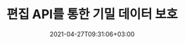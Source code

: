 ---
############################# Static ############################
layout: "product"
date: 2021-04-27T09:31:06+03:00
draft: false

product: "Redaction"
product_tag: "redaction"
platform: ".NET"
platform_tag: "net"

############################# Head ############################
head_title: "C# .NET 편집 API | PDF Word Excel 이미지에서 비공개 텍스트 숨기기"
head_description: ".NET 에 대한 문서 편집 API.PDF, Microsoft Word, Excel, 프레젠테이션 및 래스터 이미지에서 민감한 콘텐츠를 수정하거나 숨기거나 제거할 수 있습니다."

############################# Header ############################
title: "편집 API를 통한 기밀 데이터 보호"
description: ".NET API를 사용하여 문서, 워크시트, 프레젠테이션, PDF 및 래스터 이미지 파일에서 민감한 콘텐츠 및 메타데이터를 편집, 숨기거나 제거할 수 있습니다."
button:
    enable: true

############################# SubMenu ############################
submenu:
    enable: true
    
    left:
        img_alt: "GroupDocs.Redaction for .NET"
        image: "https://www.groupdocs.cloud/templates/groupdocs/images/product-logos/groupdocs-redaction-net.png"
        product: "GroupDocs.Redaction"
        platform: ".NET"

    middle:
        button:
            # button loop
            - link: "#overview"
              text: "개요"

            # button loop
            - link: "#features"
              text: "특징"

            # button loop
            - link: "#support"
              text: "서포트"

            # button loop
            - link: "https://products.groupdocs.app/redaction"
              text: "라이브 데모"

            # button loop
            - link: "https://purchase.groupdocs.com/pricing/redaction/net"
              text: "가격 책정"

    right:
        link_download: "https://downloads.groupdocs.com/redaction"
        link_learn: "https://docs.groupdocs.com/redaction/net/"
        link_buy: "https://purchase.groupdocs.com"

############################# Overview ############################
overview:
    enable: true
    content: |
      GroupDocs.Redaction for .NET 는 Microsoft Word, Excel, PowerPoint 및 PDF 과 같은 다양한 파일 형식에서 민감하고 기밀화된 데이터를 지우는 데 도움이 되는 API 라이브러리입니다.Redaction API의 단일 형식 독립 인터페이스는 텍스트 편집, 메타데이터 편집, 주석 수정 및 표 형식 문서 편집과 같은 다양한 유형의 삭제를 지원합니다. GroupDocs.Redaction for .NET API를 사용하면 암호로 보호된 파일을 수정할 수도 있습니다.문서를 원래 형식으로 저장하고 원본 페이지의 래스터 이미지가 포함된 정리된 PDF 문서를 만들 수 있습니다.
    tabs:
      enable: true
      
      ## TAB ONE ##
      tab_one:
        description: |
          다음은 .NET 에 대한 GroupDocs.Redaction 에 대한 개요입니다.
      
        right:
          enable: true
          icon: "fab fa-html5"
          title: "개요"
          content: |
            * 텍스트 수정
            * 메타데이터 수정
            * 주석 수정
            * 표 형식 문서 수정
            * 보호된 파일 수정
            * 사용자 지정
      
      ## TAB TWO ##
      tab_two:
        description: |
          GroupDocs.Redaction for .NET 는 다음과 같은 [문서 파일 형식](https://docs.groupdocs.com/redaction//supported-document-formats/net) 을 지원합니다.

        right:
          enable: true
          table:
            # table loop
            - title: "텍스트, 메타데이터 및 댓글 수정"
              content: |
                * **Word**: DOC, DOCX, DOT, ODT, DOTX, DOCM, DOTM, RTF
                * **Excel**: XLS, XLSX, XLT, XLTX, XLSM, XLTM, CSV
                * **PowerPoint**: PPT, PPTX, PPS, PPSX, POTX, PPTM, PPSM, POTM
                * **고정 레이아웃**: PDF
                * **래스터 이미지**: JPG, BMP, PNG, GIF, TIFF

      ## TAB THREE ##
      tab_three:
        description: |
          GroupDocs.Redaction for .NET 는 다음 운영 체제, 프레임워크 및 패키지 관리자를 지원합니다.
        
        left:
          enable: true
          table:
            # table loop
            - icon: "fab fa-windows"
              title: "운영 체제"
              content: |
                * Windows Desktop
                * Windows Server
                * Windows Azure
                * Linux

            # table loop
            - icon: "fas fa-code"
              title: "지원되는 프레임워크"
              content: |
                * .NET Framework 2.0 이상
                * .NET Standard 2.0
                * .NET Core 2.0

        right:
          enable: true
          table:
            # table loop
            - icon: "빠른 팩스 박스"
              title: "패키지 매니저"
              content: |
                * NuGet

            # table loop
            - icon: "빠른 팬 도구"
              title: "개발 환경"
              content: |
                * Microsoft Visual Studio
                * Xamarin.Android
                * Xamarin.IOS
                * Xamarin.Mac
                * MonoDevelop

############################# Features ############################
features:
    enable: true
    title: ".NET 개의 특징에 대해 GroupDocs.Redaction"

    feature:
      # feature loop
      - icon: "fas fa-copy"
        content: "정확한 구문 교정을 위한 대소문자 구분 검색 수행"

      # feature loop
      - icon: "fas fa-eye"
        content: "색상 상자를 사용하여 문자열을 바꾸는 대신 편집된 텍스트를 숨깁니다."

      # feature loop
      - icon: "fas fa-bolt"
        content: "정규 표현식 검색을 사용하여 모든 텍스트를 찾아 삭제합니다."
      
      # feature loop
      - icon: "fas fa-file-powerpoint"
        content: "문서의 분류된 메타데이터 정보 전체 또는 임의 조합을 필터링합니다."

      # feature loop
      - icon: "fas fa-code"
        content: "특정 문서의 전체 메타데이터 정보를 빠르게 지울 수 있습니다."

      # feature loop
      - icon: "fas fa-cloud"
        content: "교정 범위를 Excel 의 특정 워크시트 및/또는 열로 설정"

      # feature loop
      - icon: "fas fa-remove-format"
        content: "문서에서 전체 또는 특정 주석 및 기타 주석을 제거합니다."

      # feature loop
      - icon: "fas fa-comment-slash"
        content: "주석 텍스트에서 민감한 데이터 검색 및 제거"

      # feature loop
      - icon: "fas fa-location-arrow"
        content: "자신만의 형식 및 편집으로 작업할 수 있는 능력"

      # feature loop
      - icon: "fas fa-border-all"
        content: "래스터 이미지 형식 및 이미지 영역 교정 지원"

      # feature loop
      - icon: "fas fa-wrench"
        content: "XML 파일에 일련의 수정 규칙 (정책) 지정"

      # feature loop
      - icon: "fas fa-columns"
        content: "PDF 로 변환하는 동안 페이지 범위 및 PDF 규정 준수 수준 지정"

      # feature loop
      - icon: "fas fa-file-word"
        content: "이미지 파일에서 EXIF 개의 메타데이터 편집 또는 삭제"

      # feature loop
      - icon: "fas fa-envelope"
        content: "PDF, Word 및 프레젠테이션 문서 내에 포함된 이미지 수정"

      # feature loop
      - icon: "fas fa-print"
        content: "수정 정책을 XML 파일로 저장"

    more_feature:
      # more_feature_loop
      - title: "기밀 데이터를 쉽고 제어하여 수정"
        content: |
          GroupDocs.Redaction for .NET API를 사용하면 지원되는 문서에서 중요한 기밀 정보를 숨기거나 지우는 방법을 완벽하게 제어할 수 있습니다.Redaction API를 사용하는 것은 매우 간단하고 간단합니다.  

          다음 예제에서는 지원되는 문서를 로드하여 “2자리, 공백 또는 없음, 2자리, 다시 공백 6자리” (예: 12 34 567890) 와 일치하는 텍스트를 모두 삭제하고 C# 를 사용하는 파란색 상자와 일치시킵니다.이 작업이 완료되면 “편집됨”이라는 접미사를 추가하여 이름을 변경하여 문서를 원래 형식으로 저장합니다.

          ```cs
          // 리액터 클래스의 인스턴스 생성
          using (Redactor redactor = new Redactor("sample.docx"))
          {
            // 수정 적용
            redactor.Apply(new RegexRedaction("\\d{2}\\s*\\d{2}[^\\d]*\\d{6}", new ReplacementOptions(System.Drawing.Color.Blue)));
            redactor.Save();
          }
          ```

############################# Support ############################
support:
    enable: true

############################# Solutions ############################
solutions:
    enable: true
    title: "GroupDocs.Redaction 는 널리 사용되는 다른 개발 환경을 위한 문서 보기 API를 제공합니다."

    solution:
        # solution loop
        - img_alt: "GroupDocs.Redaction for .NET"
          image: "/border/groupdocs-redaction-net.svg"
          product: "GroupDocs.Redaction"
          platform: ".NET"
          link: "/redaction/net/"

        # solution loop
        - img_alt: "GroupDocs.Redaction for Java"
          image: "/border/groupdocs-redaction-java.svg"
          product: "GroupDocs.Redaction"
          platform: "Java"
          link: "/redaction/java/"

############################# Back to top ###############################
back_to_top:
  enable: true
---